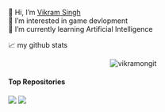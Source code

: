 👋 Hi, I’m [Vikram Singh](https://vikramongit.github.io/)
</br>
👀 I’m interested in game devlopment
</br>
🌱 I’m currently learning Artificial Intelligence
</br>





📈 my github stats

<p align="center"> <img src="https://github-readme-stats.vercel.app/api?username=vikramongit&show_icons=true&theme=gotham" alt="vikramongit" />

#### Top Repositories
 <img align="center" src="https://github-readme-stats.vercel.app/api/pin/?username=vikramongit&repo=github-readme-stats&theme=gotham" />
 <a href="https://github.com/vikramongit.github.io">
  <img align="center" src="https://github-readme-stats.vercel.app/api/pin/?username=vikramongit&repo=anuraghazra.github.io&theme=gotham" />
</a>
